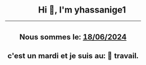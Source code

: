 <h1 align='center'>Hi 👋, I'm yhassanige1</h1>
<div align='center'>

|<h2 align='center'>Nous sommes le: <u>18/06/2024</u></h2><h2 align='center'>c'est un mardi et je suis au: 🏢 travail.</h2>|
|---
</div>